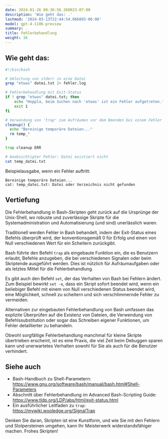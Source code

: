 ```yaml
---
date: 2024-01-26 00:36:56.268023-07:00
description: 'Wie geht das: .'
lastmod: '2024-03-13T22:44:54.066893-06:00'
model: gpt-4-1106-preview
summary: .
title: Fehlerbehandlung
weight: 16
---
```


## Wie geht das:
```Bash
#!/bin/bash

# Umleitung von stderr in eine Datei
grep "etwas" datei.txt 2> fehler.log

# Fehlerbehandlung mit Exit-Status
if ! grep "etwas" datei.txt; then
    echo "Hoppla, beim Suchen nach 'etwas' ist ein Fehler aufgetreten."
    exit 1
fi

# Verwendung von 'trap' zum Aufräumen vor dem Beenden bei einem Fehler
cleanup() {
  echo "Bereinige temporäre Dateien..."
  rm temp_*
}

trap cleanup ERR

# beabsichtigter Fehler: Datei existiert nicht
cat temp_datei.txt
```

Beispielausgabe, wenn ein Fehler auftritt:

```
Bereinige temporäre Dateien...
cat: temp_datei.txt: Datei oder Verzeichnis nicht gefunden
```

## Vertiefung
Die Fehlerbehandlung in Bash-Skripten geht zurück auf die Ursprünge der Unix-Shell, wo robuste und zuverlässige Skripte für die Systemadministration und Automatisierung (und sind) unerlässlich waren.

Traditionell werden Fehler in Bash behandelt, indem der Exit-Status eines Befehls überprüft wird, der konventionsgemäß 0 für Erfolg und einen von Null verschiedenen Wert für ein Scheitern zurückgibt.

Bash führte den Befehl `trap` als eingebaute Funktion ein, die es Benutzern erlaubt, Befehle anzugeben, die bei verschiedenen Signalen oder beim Skriptende ausgeführt werden. Dies ist nützlich für Aufräumaufgaben oder als letztes Mittel für die Fehlerbehandlung.

Es gibt auch den Befehl `set`, der das Verhalten von Bash bei Fehlern ändert. Zum Beispiel bewirkt `set -e`, dass ein Skript sofort beendet wird, wenn ein beliebiger Befehl mit einem von Null verschiedenen Status beendet wird, eine Möglichkeit, schnell zu scheitern und sich verschlimmernde Fehler zu vermeiden.

Alternativen zur eingebauten Fehlerbehandlung von Bash umfassen das explizite Überprüfen auf die Existenz von Dateien, die Verwendung von Befehlssubstitution oder sogar das Schreiben eigener Funktionen, um Fehler detaillierter zu behandeln.

Obwohl sorgfältige Fehlerbehandlung manchmal für kleine Skripte übertrieben erscheint, ist es eine Praxis, die viel Zeit beim Debuggen sparen kann und unerwartetes Verhalten sowohl für Sie als auch für die Benutzer verhindert.

## Siehe auch
- Bash-Handbuch zu Shell-Parametern: https://www.gnu.org/software/bash/manual/bash.html#Shell-Parameters
- Abschnitt über Fehlerbehandlung im Advanced Bash-Scripting Guide: https://www.tldp.org/LDP/abs/html/exit-status.html
- Ein ausführlicher Leitfaden zu `trap`: https://mywiki.wooledge.org/SignalTrap

Denken Sie daran, Skripten ist eine Kunstform, und wie Sie mit den Fehlern und Stolpersteinen umgehen, kann Ihr Meisterwerk widerstandsfähiger machen. Frohes Skripten!
